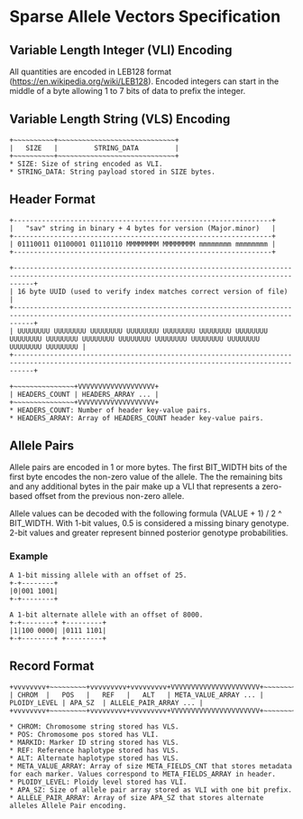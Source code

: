 # Sparse Allele Vectors Specification

## Variable Length Integer (VLI) Encoding
All quantities are encoded in LEB128 format (https://en.wikipedia.org/wiki/LEB128). Encoded integers can start in the middle of a byte allowing 1 to 7 bits of data to prefix the integer.

## Variable Length String (VLS) Encoding
```
+~~~~~~~~~~+~~~~~~~~~~~~~~~~~~~~~~~~~~~~~+
|   SIZE   |         STRING_DATA         |
+~~~~~~~~~~+~~~~~~~~~~~~~~~~~~~~~~~~~~~~~+
* SIZE: Size of string encoded as VLI.
* STRING_DATA: String payload stored in SIZE bytes.
```


## Header Format
```
+----------------------------------------------------------------+
|   "sav" string in binary + 4 bytes for version (Major.minor)   |
+----------------------------------------------------------------+
| 01110011 01100001 01110110 MMMMMMMM MMMMMMMM mmmmmmmm mmmmmmmm |
+----------------------------------------------------------------+

+-------------------------------------------------------------------------------------------------------------------------------------------------+
| 16 byte UUID (used to verify index matches correct version of file)                                                                             |
+-------------------------------------------------------------------------------------------------------------------------------------------------+
| UUUUUUUU UUUUUUUU UUUUUUUU UUUUUUUU UUUUUUUU UUUUUUUU UUUUUUUU UUUUUUUU UUUUUUUU UUUUUUUU UUUUUUUU UUUUUUUU UUUUUUUU UUUUUUUU UUUUUUUU UUUUUUUU |
+-------------------------------------------------------------------------------------------------------------------------------------------------+

+~~~~~~~~~~~~~~~+VVVVVVVVVVVVVVVVVVV+
| HEADERS_COUNT | HEADERS_ARRAY ... |
+~~~~~~~~~~~~~~~+VVVVVVVVVVVVVVVVVVV+
* HEADERS_COUNT: Number of header key-value pairs.
* HEADERS_ARRAY: Array of HEADERS_COUNT header key-value pairs.
```

## Allele Pairs
Allele pairs are encoded in 1 or more bytes. The first BIT_WIDTH bits of the first byte encodes the non-zero value of the allele. The the remaining bits and any additional bytes in the pair make up a VLI that represents a zero-based offset from the previous non-zero allele.

Allele values can be decoded with the following formula (VALUE + 1) / 2 ^ BIT_WIDTH. With 1-bit values, 0.5 is considered a missing binary genotype. 2-bit values and greater represent binned posterior genotype probabilities.

### Example
```
A 1-bit missing allele with an offset of 25.
+-+--------+
|0|001 1001|
+-+--------+

A 1-bit alternate allele with an offset of 8000.
+-+--------+ +---------+
|1|100 0000| |0111 1101|
+-+--------+ +---------+
```

## Record Format
```
+vvvvvvvv+~~~~~~~~~+vvvvvvvvv+vvvvvvvvv+VVVVVVVVVVVVVVVVVVVVVV+~~~~~~~~~~~~~~+~~~~~~~~~+VVVVVVVVVVVVVVVVVVVVVVV+
| CHROM  |   POS   |   REF   |   ALT   | META_VALUE_ARRAY ... | PLOIDY_LEVEL | APA_SZ  | ALLELE_PAIR_ARRAY ... |
+vvvvvvvv+~~~~~~~~~+vvvvvvvvv+vvvvvvvvv+VVVVVVVVVVVVVVVVVVVVVV+~~~~~~~~~~~~~~+~~~~~~~~~+VVVVVVVVVVVVVVVVVVVVVVV+

* CHROM: Chromosome string stored has VLS.
* POS: Chromosome pos stored has VLI.
* MARKID: Marker ID string stored has VLS.
* REF: Reference haplotype stored has VLS.
* ALT: Alternate haplotype stored has VLS.
* META_VALUE_ARRAY: Array of size META_FIELDS_CNT that stores metadata for each marker. Values correspond to META_FIELDS_ARRAY in header.
* PLOIDY_LEVEL: Ploidy level stored has VLI.
* APA_SZ: Size of allele pair array stored as VLI with one bit prefix.
* ALLELE_PAIR_ARRAY: Array of size APA_SZ that stores alternate alleles Allele Pair encoding.

```